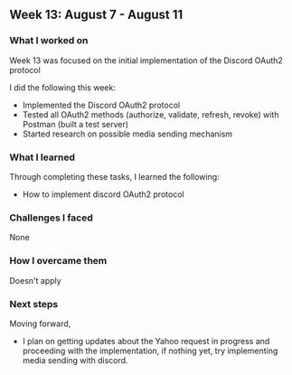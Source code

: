 ## Week 13: August 7 - August 11

### What I worked on

Week 13 was focused on the initial implementation of the Discord OAuth2 protocol

I did the following this week:

- Implemented the Discord OAuth2 protocol
- Tested all OAuth2 methods (authorize, validate, refresh, revoke) with Postman (built a test server)
- Started research on possible media sending mechanism

### What I learned

Through completing these tasks, I learned the following:

- How to implement discord OAuth2 protocol

### Challenges I faced

None

### How I overcame them

Doesn't apply

### Next steps

Moving forward,

- I plan on getting updates about the Yahoo request in progress and proceeding with the implementation, if nothing yet, try implementing media sending with discord.
